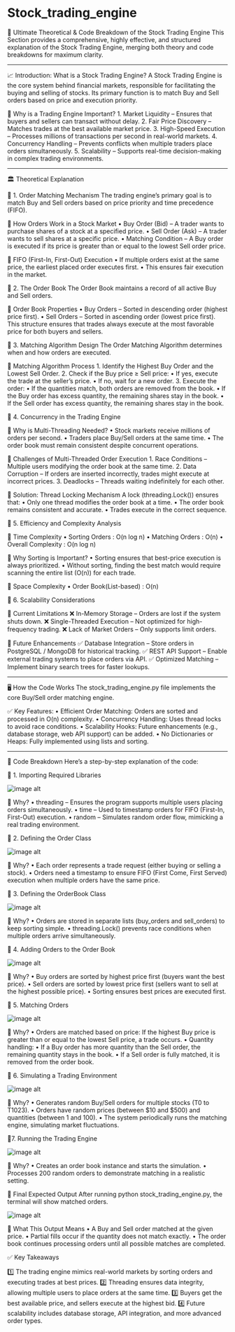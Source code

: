 # Stock_trading_engine

📖 Ultimate Theoretical & Code Breakdown of the Stock Trading Engine
This Section provides a comprehensive, highly effective, and structured explanation of the Stock Trading Engine, merging both theory and code breakdowns for maximum clarity.

---------------------------------------------------------------------------------------------------------------------------------------------------------------------------------------------------------------

📈 Introduction: What is a Stock Trading Engine?
A Stock Trading Engine is the core system behind financial markets, responsible for facilitating the buying and selling of stocks. Its primary function is to match Buy and Sell orders based on price and execution priority.

🚀 Why is a Trading Engine Important?
	1.	Market Liquidity – Ensures that buyers and sellers can transact without delay.
	2.	Fair Price Discovery – Matches trades at the best available market price.
	3.	High-Speed Execution – Processes millions of transactions per second in real-world markets.
	4.	Concurrency Handling – Prevents conflicts when multiple traders place orders simultaneously.
	5.	Scalability – Supports real-time decision-making in complex trading environments.

--------------------------------------------------------------------------------------------------------------------------------------------------------------------------------------------------------------

🏛️ Theoretical Explanation

📌 1. Order Matching Mechanism
The trading engine’s primary goal is to match Buy and Sell orders based on price priority and time precedence (FIFO).

🔹 How Orders Work in a Stock Market
	•	Buy Order (Bid) – A trader wants to purchase shares of a stock at a specified price.
	•	Sell Order (Ask) – A trader wants to sell shares at a specific price.
	•	Matching Condition – A Buy order is executed if its price is greater than or equal to the lowest Sell order price.

🔹 FIFO (First-In, First-Out) Execution
	•	If multiple orders exist at the same price, the earliest placed order executes first.
	•	This ensures fair execution in the market.

📌 2. The Order Book
The Order Book maintains a record of all active Buy and Sell orders.

🔹 Order Book Properties
	•	Buy Orders – Sorted in descending order (highest price first).
	•	Sell Orders – Sorted in ascending order (lowest price first).
This structure ensures that trades always execute at the most favorable price for both buyers and sellers.

📌 3. Matching Algorithm Design
The Order Matching Algorithm determines when and how orders are executed.

🔹 Matching Algorithm Process
	1.	Identify the Highest Buy Order and the Lowest Sell Order.
	2.	Check if the Buy price ≥ Sell price:
	•	If yes, execute the trade at the seller’s price.
	•	If no, wait for a new order.
	3.	Execute the order:
	•	If the quantities match, both orders are removed from the book.
	•	If the Buy order has excess quantity, the remaining shares stay in the book.
	•	If the Sell order has excess quantity, the remaining shares stay in the book.

 📌 4. Concurrency in the Trading Engine

🔹 Why is Multi-Threading Needed?
	•	Stock markets receive millions of orders per second.
	•	Traders place Buy/Sell orders at the same time.
	•	The order book must remain consistent despite concurrent operations.

🔹 Challenges of Multi-Threaded Order Execution
	1.	Race Conditions – Multiple users modifying the order book at the same time.
	2.	Data Corruption – If orders are inserted incorrectly, trades might execute at incorrect prices.
	3.	Deadlocks – Threads waiting indefinitely for each other.

🔹 Solution: Thread Locking Mechanism
A lock (threading.Lock()) ensures that:
	•	Only one thread modifies the order book at a time.
	•	The order book remains consistent and accurate.
	•	Trades execute in the correct sequence.
 
📌 5. Efficiency and Complexity Analysis

🔹 Time Complexity
	•	Sorting Orders : O(n log n)
	•	Matching Orders : O(n)
	•	Overall Complexity : O(n log n)

 🔹 Why Sorting is Important?
	•	Sorting ensures that best-price execution is always prioritized.
	•	Without sorting, finding the best match would require scanning the entire list (O(n)) for each trade.

🔹 Space Complexity
	•	Order Book(List-based) : O(n)
 
📌 6. Scalability Considerations

🔹 Current Limitations
❌ In-Memory Storage – Orders are lost if the system shuts down.
❌ Single-Threaded Execution – Not optimized for high-frequency trading.
❌ Lack of Market Orders – Only supports limit orders.

🔹 Future Enhancements
✅ Database Integration – Store orders in PostgreSQL / MongoDB for historical tracking.
✅ REST API Support – Enable external trading systems to place orders via API.
✅ Optimized Matching – Implement binary search trees for faster lookups.

 


---------------------------------------------------------------------------------------------------------------------------------------------------------------------------------------------------------------

🖥️ How the Code Works
The stock_trading_engine.py file implements the core Buy/Sell order matching engine.

✅ Key Features:
	•	Efficient Order Matching: Orders are sorted and processed in O(n) complexity.
	•	Concurrency Handling: Uses thread locks to avoid race conditions.
	•	Scalability Hooks: Future enhancements (e.g., database storage, web API support) can be added.
	•	No Dictionaries or Heaps: Fully implemented using lists and sorting.

 --------------------------------------------------------------------------------------------------------------------------------------------------------------------------------------------------------------

 📝 Code Breakdown
Here’s a step-by-step explanation of the code:

🔹 1. Importing Required Libraries

![image alt](https://github.com/VeerrajuP/Stock_trading_engine/blob/8167bd82d995a7f5f6dd6dd444b2a5cfa999ae89/required%20libraries.png)

📌 Why?
	•	threading – Ensures the program supports multiple users placing orders simultaneously.
	•	time – Used to timestamp orders for FIFO (First-In, First-Out) execution.
	•	random – Simulates random order flow, mimicking a real trading environment.

🔹 2. Defining the Order Class

![image alt](https://github.com/VeerrajuP/Stock_trading_engine/blob/main/ordering.png)

📌 Why?
	•	Each order represents a trade request (either buying or selling a stock).
	•	Orders need a timestamp to ensure FIFO (First Come, First Served) execution when multiple orders have the same price.

 🔹 3. Defining the OrderBook Class
 
 ![image alt](https://github.com/VeerrajuP/Stock_trading_engine/blob/main/orderbook.png) 

 📌 Why?
	•	Orders are stored in separate lists (buy_orders and sell_orders) to keep sorting simple.
	•	threading.Lock() prevents race conditions when multiple orders arrive simultaneously.

 🔹 4. Adding Orders to the Order Book
 
 ![image alt](https://github.com/VeerrajuP/Stock_trading_engine/blob/main/adding%20orders.png)

 📌 Why?
	•	Buy orders are sorted by highest price first (buyers want the best price).
	•	Sell orders are sorted by lowest price first (sellers want to sell at the highest possible price).
	•	Sorting ensures best prices are executed first.

🔹 5. Matching Orders

![image alt](https://github.com/VeerrajuP/Stock_trading_engine/blob/main/matching%20orders.png)

📌 Why?
	•	Orders are matched based on price: If the highest Buy price is greater than or equal to the lowest Sell price, a trade occurs.
	•	Quantity handling:
	•	If a Buy order has more quantity than the Sell order, the remaining quantity stays in the book.
	•	If a Sell order is fully matched, it is removed from the order book.

 🔹 6. Simulating a Trading Environment
 
 ![image alt](https://github.com/VeerrajuP/Stock_trading_engine/blob/main/simulating%20orders.png)

📌 Why?
	•	Generates random Buy/Sell orders for multiple stocks (T0 to T1023).
	•	Orders have random prices (between $10 and $500) and quantities (between 1 and 100).
	•	The system periodically runs the matching engine, simulating market fluctuations.

 🔹7. Running the Trading Engine
 
 ![image alt](https://github.com/VeerrajuP/Stock_trading_engine/blob/main/running%20the%20trade%20engine.png)

 📌 Why?
	•	Creates an order book instance and starts the simulation.
	•	Processes 200 random orders to demonstrate matching in a realistic setting.

 🎯 Final Expected Output
After running python stock_trading_engine.py, the terminal will show matched orders.

![image alt](https://github.com/VeerrajuP/Stock_trading_engine/blob/main/Output.png)

🔹 What This Output Means
	•	A Buy and Sell order matched at the given price.
	•	Partial fills occur if the quantity does not match exactly.
	•	The order book continues processing orders until all possible matches are completed.

✅ Key Takeaways

1️⃣ The trading engine mimics real-world markets by sorting orders and executing trades at best prices.
2️⃣ Threading ensures data integrity, allowing multiple users to place orders at the same time.
3️⃣ Buyers get the best available price, and sellers execute at the highest bid.
4️⃣ Future scalability includes database storage, API integration, and more advanced order types.
